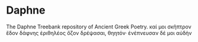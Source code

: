 # Daphne
The Daphne Treebank repository of Ancient Greek Poetry. καί μοι σκῆπτρον ἔδον δάφνης ἐριθηλέος ὄζον δρέψασαι, θηητόν· ἐνέπνευσαν δέ μοι αὐδὴν
